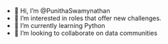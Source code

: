 - 👋 Hi, I’m @PunithaSwamynathan
- 👀 I’m interested in roles that offer new challenges.
- 🌱 I’m currently learning Python
- 💞️ I’m looking to collaborate on data communities


<!---
PunithaSwamynathan/PunithaSwamynathan is a ✨ special ✨ repository because its `README.md` (this file) appears on your GitHub profile.
You can click the Preview link to take a look at your changes.
--->
